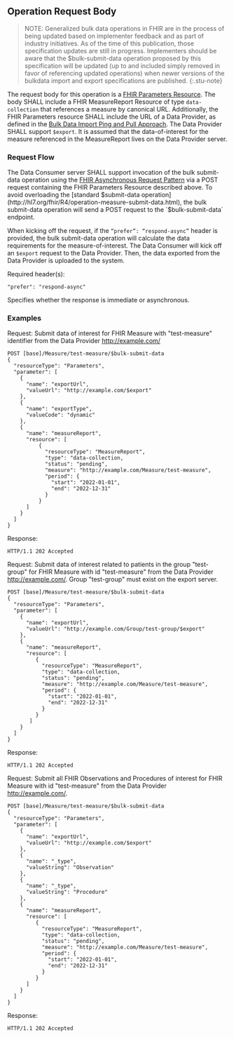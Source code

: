 ## Operation Request Body

> NOTE: Generalized bulk data operations in FHIR are in the process of being updated based on implementer feedback and as part of industry initiatives. As of the time of this publication, those specification updates are still in progress. Implementers should be aware that the $bulk-submit-data operation proposed by this specification will be updated (up to and included simply removed in favor of referencing updated operations) when newer versions of the bulkdata import and export specifications are published.
{:.stu-note}

The request body for this operation is a [FHIR Parameters Resource](https://www.hl7.org/fhir/parameters.html). The body SHALL include a FHIR MeasureReport Resource of type `data-collection` that references a measure by canonical URL. Additionally, the FHIR Parameters resource SHALL include the URL of a Data Provider, as defined in the [Bulk Data Import Ping and Pull Approach](https://github.com/smart-on-fhir/bulk-import/blob/master/import-pnp.md#bulk-data-import-kick-off-request-ping-from-data-provider-to-data-consumer). The Data Provider SHALL support `$export`. It is assumed that the data-of-interest for the measure referenced in the MeasureReport lives on the Data Provider server.

### Request Flow

The Data Consumer server SHALL support invocation of the bulk submit-data operation using the [FHIR Asynchronous Request Pattern](http://hl7.org/fhir/async.html) via a POST request containing the FHIR Parameters Resource described above. To avoid overloading the [standard $submit-data operation](http://hl7.org/fhir/R4/operation-measure-submit-data.html), the bulk submit-data operation will send a POST request to the `$bulk-submit-data` endpoint.

When kicking off the request, if the `“prefer”: “respond-async”` header is provided, the bulk submit-data operation will calculate the data requirements for the measure-of-interest. The Data Consumer will kick off an `$export` request to the Data Provider. Then, the data exported from the Data Provider is uploaded to the system.

Required header(s):

```
"prefer": "respond-async"
```
Specifies whether the response is immediate or asynchronous.

### Examples

Request: Submit data of interest for FHIR Measure with "test-measure" identifier from the Data Provider http://example.com/

```
POST [base]/Measure/test-measure/$bulk-submit-data
{
  "resourceType": "Parameters",
  "parameter": [
    {
      "name": "exportUrl",
      "valueUrl": "http://example.com/$export"
    },
    {
      "name": "exportType",
      "valueCode": "dynamic"
    },
    {
      "name": "measureReport",
      "resource": [
          {
            "resourceType": "MeasureReport",
            "type": "data-collection,
            "status": "pending",
            "measure": "http://example.com/Measure/test-measure",
            "period": {
              "start": "2022-01-01",
              "end": "2022-12-31"
            }
          }
      ]          
    }
  ]
}
```

Response:

```
HTTP/1.1 202 Accepted
```

Request: Submit data of interest related to patients in the group "test-group" for FHIR Measure with id "test-measure" from the Data Provider http://example.com/. Group "test-group" must exist on the export server.

```
POST [base]/Measure/test-measure/$bulk-submit-data
{
  "resourceType": "Parameters",
  "parameter": [
    {
      "name": "exportUrl",
      "valueUrl": "http://example.com/Group/test-group/$export"
    },
    {
      "name": "measureReport",
      "resource": [
         {
           "resourceType": "MeasureReport",
           "type": "data-collection,
           "status": "pending",
           "measure": "http://example.com/Measure/test-measure",
           "period": {
             "start": "2022-01-01",
             "end": "2022-12-31"
           }
         }
       ]         
    }
  ]
}
```

Response:

```
HTTP/1.1 202 Accepted
```

Request: Submit all FHIR Observations and Procedures of interest for FHIR Measure with id "test-measure" from the Data Provider http://example.com/.

```
POST [base]/Measure/test-measure/$bulk-submit-data
{
  "resourceType": "Parameters",
  "parameter": [
    {
      "name": "exportUrl",
      "valueUrl": "http://example.com/$export"
    },
    {
      "name": "_type",
      "valueString": "Observation"
    },
    {
      "name": "_type",
      "valueString": "Procedure"
    },
    {
      "name": "measureReport",
      "resource": [
         {
           "resourceType": "MeasureReport",
           "type": "data-collection,
           "status": "pending",
           "measure": "http://example.com/Measure/test-measure",
           "period": {
             "start": "2022-01-01",
             "end": "2022-12-31"
           }
         }
      ]         
    }
  ]
}
```

Response:

```
HTTP/1.1 202 Accepted
```
